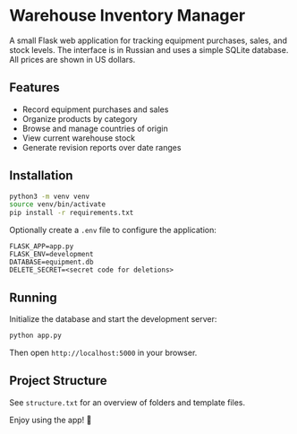 # Warehouse Inventory Manager

A small Flask web application for tracking equipment purchases, sales, and stock levels. The interface is in Russian and uses a simple SQLite database. All prices are shown in US dollars.

## Features

- Record equipment purchases and sales
- Organize products by category
- Browse and manage countries of origin
- View current warehouse stock
- Generate revision reports over date ranges

## Installation

```bash
python3 -m venv venv
source venv/bin/activate
pip install -r requirements.txt
```

Optionally create a `.env` file to configure the application:

```
FLASK_APP=app.py
FLASK_ENV=development
DATABASE=equipment.db
DELETE_SECRET=<secret code for deletions>
```

## Running

Initialize the database and start the development server:

```bash
python app.py
```

Then open `http://localhost:5000` in your browser.

## Project Structure

See `structure.txt` for an overview of folders and template files.

Enjoy using the app! 🎉
